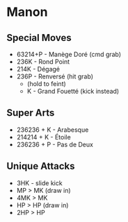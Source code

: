 # Manon

## Special Moves
- 63214+P - Manège Doré  (cmd grab)
- 236K - Rond Point
- 214K - Dégagé
- 236P - Renversé (hit grab)
  - (hold to feint)
  - K - Grand Fouetté (kick instead)

## Super Arts
- 236236 + K - Arabesque
- 214214 + K - Étoile
- 236236 + P - Pas de Deux

## Unique Attacks
- 3HK - slide kick
- MP > MK (draw in)
- 4MK > MK
- HP > HP (draw in)
- 2HP > HP